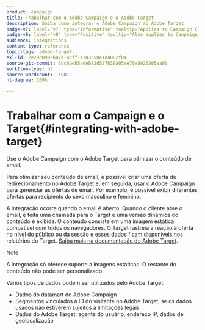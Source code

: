 ```yaml
---
product: campaign
title: Trabalhar com o Adobe Campaign e o Adobe Target
description: Saiba como integrar o Adobe Campaign ao Adobe Target
badge-v7: label="v7" type="Informative" tooltip="Applies to Campaign Classic v7"
badge-v8: label="v8" type="Positive" tooltip="Also applies to Campaign v8"
audience: integrations
content-type: reference
topic-tags: adobe-target
exl-id: 2e29d090-b87b-4cff-a703-58e1da082f04
source-git-commit: 6dc6aeb5adeb82d527b39a05ee70a9926205ea0b
workflow-type: ht
source-wordcount: '198'
ht-degree: 100%

---
```


# Trabalhar com o Campaign e o Target{#integrating-with-adobe-target}



Use o Adobe Campaign com o Adobe Target para otimizar o conteúdo de email.

Para otimizar seu conteúdo de email, é possível criar uma oferta de redirecionamento no Adobe Target e, em seguida, usar o Adobe Campaign para gerenciar as ofertas de email. Por exemplo, é possível exibir diferentes ofertas para recipients do sexo masculino e feminino.

A integração ocorre quando o email é aberto. Quando o cliente abre o email, é feita uma chamada para o Target e uma versão dinâmica do conteúdo é exibida. O conteúdo consiste em uma imagem estática compatível com todos os navegadores. O Target rastreia a reação à oferta no nível do público ou da sessão e esses dados ficam disponíveis nos relatórios do Target. [Saiba mais na documentação do Adobe Target](https://experienceleague.adobe.com/docs/target/using/integrate/campaign-and-target.html?lang=pt-BR).


>[!NOTE]
>
>A integração só oferece suporte a imagens estáticas. O restante do conteúdo não pode ser personalizado.

Vários tipos de dados podem ser utilizados pelo Adobe Target:

* Dados do datamart do Adobe Campaign
* Segmentos vinculados à ID do visitante no Adobe Target, se os dados usados não estiverem sujeitos a limitações legais
* Dados do Adobe Target: agente do usuário, endereço IP, dados de geolocalização
